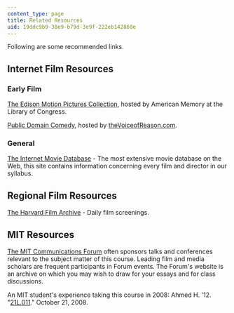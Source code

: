 ```yaml
---
content_type: page
title: Related Resources
uid: 19ddc9b9-38e9-b79d-3e9f-222eb142860e
---
```


Following are some recommended links.

Internet Film Resources
-----------------------

### Early Film

[The Edison Motion Pictures Collection](http://memory.loc.gov/ammem/edhtml/edmvhm.html), hosted by American Memory at the Library of Congress.

[Public Domain Comedy](http://www.pdcomedy.com/), hosted by [theVoiceofReason.com](http://thevoiceofreason.com/).

### General

[The Internet Movie Database](http://www.imdb.com/) - The most extensive movie database on the Web, this site contains information concerning every film and director in our syllabus.

Regional Film Resources
-----------------------

[The Harvard Film Archive](https://harvardfilmarchive.org/) - Daily film screenings.

MIT Resources
-------------

[The MIT Communications Forum](http://web.mit.edu/comm-forum/) often sponsors talks and conferences relevant to the subject matter of this course. Leading film and media scholars are frequent participants in Forum events. The Forum's website is an archive on which you may wish to draw for your essays and for class discussions.

An MIT student's experience taking this course in 2008: Ahmed H. '12. "[21L.011](http://mitadmissions.org/blogs/entry/21l011)." October 21, 2008.